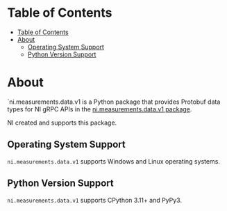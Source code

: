 # Table of Contents

- [Table of Contents](#table-of-contents)
- [About](#about)
  - [Operating System Support](#operating-system-support)
  - [Python Version Support](#python-version-support)

# About

`ni.measurements.data.v1 is a Python package that provides Protobuf data types for NI gRPC APIs in the [ni.measurements.data.v1 package](https://github.com/ni/ni-apis/tree/main/ni/measurements/data/v1).

NI created and supports this package.

## Operating System Support

`ni.measurements.data.v1` supports Windows and Linux operating systems.

## Python Version Support

`ni.measurements.data.v1` supports CPython 3.11+ and PyPy3.
